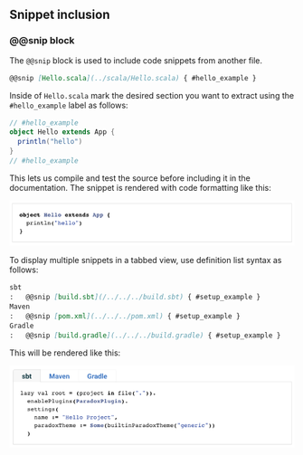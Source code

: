 Snippet inclusion
-----------------

### @@snip block

The `@@snip` block is used to include code snippets from another file.

```markdown
@@snip [Hello.scala](../scala/Hello.scala) { #hello_example }
```

Inside of `Hello.scala` mark the desired section you want to extract using the `#hello_example` label as follows:

```scala
// #hello_example
object Hello extends App {
  println("hello")
}
// #hello_example
```

This lets us compile and test the source before including it in the documentation.
The snippet is rendered with code formatting like this:

![snip](../img/snip.png)

To display multiple snippets in a tabbed view, use definition list syntax as follows:

```markdown
sbt
:   @@snip [build.sbt](/../../../build.sbt) { #setup_example }
Maven
:   @@snip [pom.xml](../../../pom.xml) { #setup_example }
Gradle
:   @@snip [build.gradle](../../../build.gradle) { #setup_example }
```

This will be rendered like this:

![multi_snip](../img/multi_snip.png)
